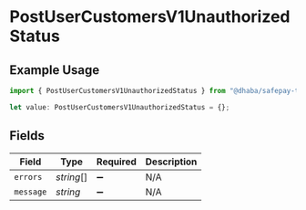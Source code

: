 # PostUserCustomersV1UnauthorizedStatus

## Example Usage

```typescript
import { PostUserCustomersV1UnauthorizedStatus } from "@dhaba/safepay-ts/models/operations";

let value: PostUserCustomersV1UnauthorizedStatus = {};
```

## Fields

| Field              | Type               | Required           | Description        |
| ------------------ | ------------------ | ------------------ | ------------------ |
| `errors`           | *string*[]         | :heavy_minus_sign: | N/A                |
| `message`          | *string*           | :heavy_minus_sign: | N/A                |